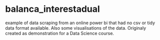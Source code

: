 # balanca_interestadual

example of data scraping from an online power bi that had no csv or tidy data format available. Also some visualisations of the data.
Originaly created as demonstration for a Data Science course.
